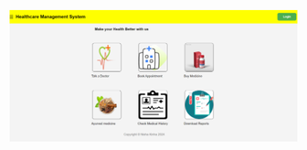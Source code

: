 ![Screenshot](https://github.com/KinhaNisha/HCMS-Frontend/blob/main/Screenshot%202024-05-08%20054357.png)
